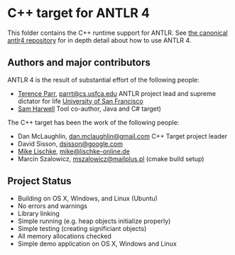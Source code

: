 # C++ target for ANTLR 4

This folder contains the C++ runtime support for ANTLR.  See [the canonical antlr4 repository](https://github.com/antlr/antlr4) for in depth detail about how to use ANTLR 4.

## Authors and major contributors

ANTLR 4 is the result of substantial effort of the following people:
 
* [Terence Parr](http://www.cs.usfca.edu/~parrt/), parrt@cs.usfca.edu
  ANTLR project lead and supreme dictator for life
  [University of San Francisco](http://www.usfca.edu/)
* [Sam Harwell](http://tunnelvisionlabs.com/) 
  Tool co-author, Java and C# target)

The C++ target has been the work of the following people:

* Dan McLaughlin, dan.mclaughlin@gmail.com C++ Target project leader
* David Sisson, dsisson@google.com
* [Mike Lischke](www.soft-gems.net), mike@lischke-online.de
* Marcin Szalowicz, mszalowicz@mailplus.pl (cmake build setup)

Project Status
--------------------------------------------------------------------------------

* Building on OS X, Windows, and Linux (Ubuntu)
* No errors and warnings
* Library linking
* Simple running (e.g. heap objects initialize properly)
* Simple testing  (creating significiant objects)
* All memory allocations checked
* Simple demo application on OS X, Windows and Linux

 